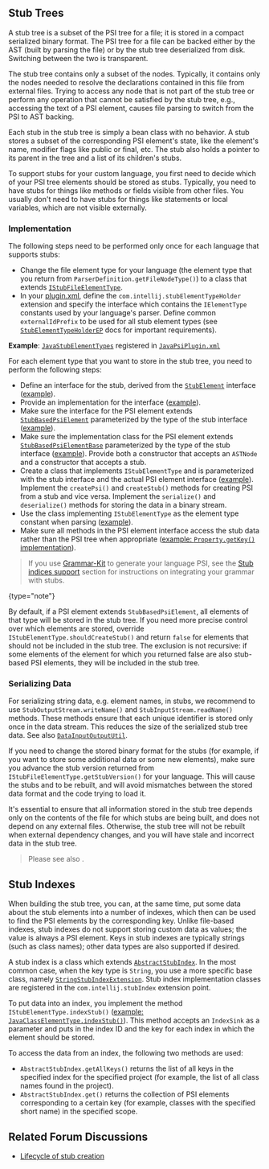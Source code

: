 [//]: # (title: Stub Indexes)

<!-- Copyright 2000-2022 JetBrains s.r.o. and other contributors. Use of this source code is governed by the Apache 2.0 license that can be found in the LICENSE file. -->

## Stub Trees

A stub tree is a subset of the PSI tree for a file; it is stored in a compact serialized binary format.
The PSI tree for a file can be backed either by the AST (built by parsing the file) or by the stub tree deserialized from disk.
Switching between the two is transparent.

The stub tree contains only a subset of the nodes.
Typically, it contains only the nodes needed to resolve the declarations contained in this file from external files.
Trying to access any node that is not part of the stub tree or perform any operation that cannot be satisfied by the stub tree, e.g., accessing the text of a PSI element, causes file parsing to switch from the PSI to AST backing.

Each stub in the stub tree is simply a bean class with no behavior.
A stub stores a subset of the corresponding PSI element's state, like the element's name, modifier flags like public or final, etc.
The stub also holds a pointer to its parent in the tree and a list of its children's stubs.

To support stubs for your custom language, you first need to decide which of your PSI tree elements should be stored as stubs.
Typically, you need to have stubs for things like methods or fields visible from other files.
You usually don't need to have stubs for things like statements or local variables, which are not visible externally.

### Implementation

The following steps need to be performed only once for each language that supports stubs:

* Change the file element type for your language (the element type that you return from `ParserDefinition.getFileNodeType()`) to a class that extends [`IStubFileElementType`](%gh-ic%/platform/core-impl/src/com/intellij/psi/tree/IStubFileElementType.java).
* In your <path>[plugin.xml](plugin_configuration_file.md)</path>, define the `com.intellij.stubElementTypeHolder` extension and specify the interface which contains the `IElementType` constants used by your language's parser.
  Define common `externalIdPrefix` to be used for all stub element types (see [`StubElementTypeHolderEP`](%gh-ic%/platform/core-api/src/com/intellij/psi/stubs/StubElementTypeHolderEP.java) docs for important requirements).

**Example**: [`JavaStubElementTypes`](%gh-ic%/java/java-psi-impl/src/com/intellij/psi/impl/java/stubs/JavaStubElementTypes.java) registered in [`JavaPsiPlugin.xml`](%gh-ic%/java/java-psi-impl/src/META-INF/JavaPsiPlugin.xml)

For each element type that you want to store in the stub tree, you need to perform the following steps:

* Define an interface for the stub, derived from the [`StubElement`](%gh-ic%/platform/core-api/src/com/intellij/psi/stubs/StubElement.java) interface ([example](%gh-ic%/plugins/properties/properties-psi-api/src/com/intellij/lang/properties/psi/PropertyStub.java)).
* Provide an implementation for the interface ([example](%gh-ic%/plugins/properties/properties-psi-impl/src/com/intellij/lang/properties/psi/impl/PropertyStubImpl.java)).
* Make sure the interface for the PSI element extends [`StubBasedPsiElement`](%gh-ic%/platform/core-api/src/com/intellij/psi/StubBasedPsiElement.java) parameterized by the type of the stub interface ([example](%gh-ic%/plugins/properties/properties-psi-api/src/com/intellij/lang/properties/psi/Property.java)).
* Make sure the implementation class for the PSI element extends [`StubBasedPsiElementBase`](%gh-ic%/platform/core-impl/src/com/intellij/extapi/psi/StubBasedPsiElementBase.java) parameterized by the type of the stub interface ([example](%gh-ic%/plugins/properties/properties-psi-impl/src/com/intellij/lang/properties/psi/impl/PropertyImpl.java)).
  Provide both a constructor that accepts an `ASTNode` and a constructor that accepts a stub.
* Create a class that implements `IStubElementType` and is parameterized with the stub interface and the actual PSI element interface ([example](%gh-ic%/plugins/properties/properties-psi-impl/src/com/intellij/lang/properties/parsing/PropertyStubElementType.java)).
  Implement the `createPsi()` and `createStub()` methods for creating PSI from a stub and vice versa.
  Implement the `serialize()` and `deserialize()` methods for storing the data in a binary stream.
* Use the class implementing `IStubElementType` as the element type constant when parsing ([example](%gh-ic%/plugins/properties/properties-psi-impl/src/com/intellij/lang/properties/parsing/PropertiesElementTypes.java)).
* Make sure all methods in the PSI element interface access the stub data rather than the PSI tree when appropriate ([example: `Property.getKey()` implementation](%gh-ic%/plugins/properties/properties-psi-impl/src/com/intellij/lang/properties/psi/impl/PropertyImpl.java)).

> If you use [Grammar-Kit](https://github.com/JetBrains/Grammar-Kit) to generate your language PSI, see the [Stub indices support](https://github.com/JetBrains/Grammar-Kit/blob/master/HOWTO.md#35-stub-indices-support) section for instructions on integrating your grammar with stubs.
>
{type="note"}

By default, if a PSI element extends `StubBasedPsiElement`, all elements of that type will be stored in the stub tree.
If you need more precise control over which elements are stored, override `IStubElementType.shouldCreateStub()` and return `false` for elements that should not be included in the stub tree.
The exclusion is not recursive: if some elements of the element for which you returned false are also stub-based PSI elements, they will be included in the stub tree.


### Serializing Data

For serializing string data, e.g. element names, in stubs, we recommend to use `StubOutputStream.writeName()` and `StubInputStream.readName()` methods.
These methods ensure that each unique identifier is stored only once in the data stream.
This reduces the size of the serialized stub tree data.
See also [`DataInputOutputUtil`](%gh-ic%/platform/util/src/com/intellij/util/io/DataInputOutputUtil.java).

If you need to change the stored binary format for the stubs (for example, if you want to store some additional data or some new elements), make sure you advance the stub version returned from `IStubFileElementType.getStubVersion()` for your language.
This will cause the stubs and [](#stub-indexes) to be rebuilt, and will avoid mismatches between the stored data format and the code trying to load it.

It's essential to ensure that all information stored in the stub tree depends only on the contents of the file for which stubs are being built, and does not depend on any external files.
Otherwise, the stub tree will not be rebuilt when external dependency changes, and you will have stale and incorrect data in the stub tree.

> Please see also [](indexing_and_psi_stubs.md#improving-indexing-performance).
>

## Stub Indexes

When building the stub tree, you can, at the same time, put some data about the stub elements into a number of indexes, which then can be used to find the PSI elements by the corresponding key.
Unlike file-based indexes, stub indexes do not support storing custom data as values; the value is always a PSI element.
Keys in stub indexes are typically strings (such as class names); other data types are also supported if desired.

A stub index is a class which extends [`AbstractStubIndex`](%gh-ic%/platform/indexing-api/src/com/intellij/psi/stubs/AbstractStubIndex.java).
In the most common case, when the key type is `String`, you use a more specific base class, namely [`StringStubIndexExtension`](%gh-ic%/platform/indexing-api/src/com/intellij/psi/stubs/StringStubIndexExtension.java).
Stub index implementation classes are registered in the `com.intellij.stubIndex` extension point.

To put data into an index, you implement the method `IStubElementType.indexStub()` ([example: `JavaClassElementType.indexStub()`](%gh-ic%/java/java-psi-impl/src/com/intellij/psi/impl/java/stubs/JavaClassElementType.java)).
This method accepts an `IndexSink` as a parameter and puts in the index ID and the key for each index in which the element should be stored.

To access the data from an index, the following two methods are used:

* `AbstractStubIndex.getAllKeys()` returns the list of all keys in the specified index for the specified project (for example, the list of all class names found in the project).
* `AbstractStubIndex.get()` returns the collection of PSI elements corresponding to a certain key (for example, classes with the specified short name) in the specified scope.

## Related Forum Discussions

* [Lifecycle of stub creation](https://intellij-support.jetbrains.com/hc/en-us/community/posts/206121959-Lifecycle-of-stub-creation/comments/206143885)
